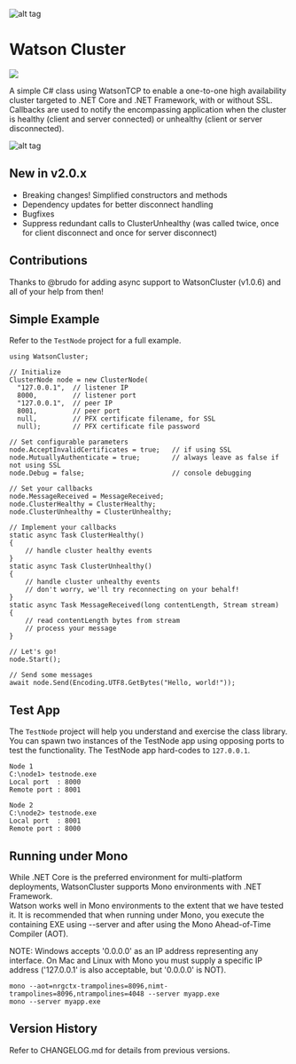![alt tag](https://github.com/jchristn/watsoncluster/blob/master/assets/watson.ico)

# Watson Cluster

[![][nuget-img]][nuget]

[nuget]:     https://www.nuget.org/packages/WatsonCluster/
[nuget-img]: https://badge.fury.io/nu/Object.svg

A simple C# class using WatsonTCP to enable a one-to-one high availability cluster targeted to .NET Core and .NET Framework, with or without SSL.  Callbacks are used to notify the encompassing application when the cluster is healthy (client and server connected) or unhealthy (client or server disconnected).

![alt tag](https://github.com/jchristn/WatsonCluster/blob/master/assets/image.png)

## New in v2.0.x

- Breaking changes!  Simplified constructors and methods
- Dependency updates for better disconnect handling
- Bugfixes
- Suppress redundant calls to ClusterUnhealthy (was called twice, once for client disconnect and once for server disconnect)

## Contributions

Thanks to @brudo for adding async support to WatsonCluster (v1.0.6) and all of your help from then!
 
## Simple Example

Refer to the ```TestNode``` project for a full example.

```
using WatsonCluster; 

// Initialize
ClusterNode node = new ClusterNode(
  "127.0.0.1",  // listener IP
  8000,         // listener port
  "127.0.0.1",  // peer IP
  8001,         // peer port
  null,         // PFX certificate filename, for SSL
  null);        // PFX certificate file password

// Set configurable parameters
node.AcceptInvalidCertificates = true;   // if using SSL
node.MutuallyAuthenticate = true;        // always leave as false if not using SSL
node.Debug = false;                      // console debugging

// Set your callbacks
node.MessageReceived = MessageReceived; 
node.ClusterHealthy = ClusterHealthy;
node.ClusterUnhealthy = ClusterUnhealthy;

// Implement your callbacks
static async Task ClusterHealthy()
{
    // handle cluster healthy events
}
static async Task ClusterUnhealthy()
{
    // handle cluster unhealthy events
    // don't worry, we'll try reconnecting on your behalf!
}
static async Task MessageReceived(long contentLength, Stream stream)
{
    // read contentLength bytes from stream
    // process your message
}

// Let's go!
node.Start();

// Send some messages
await node.Send(Encoding.UTF8.GetBytes("Hello, world!"));
```

## Test App

The ```TestNode``` project will help you understand and exercise the class library.  You can spawn two instances of the TestNode app using opposing ports to test the functionality.  The TestNode app hard-codes to ```127.0.0.1```.  

```
Node 1
C:\node1> testnode.exe
Local port  : 8000
Remote port : 8001

Node 2
C:\node2> testnode.exe
Local port  : 8001
Remote port : 8000
```

## Running under Mono

While .NET Core is the preferred environment for multi-platform deployments, WatsonCluster supports Mono environments with .NET Framework.  
Watson works well in Mono environments to the extent that we have tested it. It is recommended that when running under Mono, you execute the containing EXE using --server and after using the Mono Ahead-of-Time Compiler (AOT).

NOTE: Windows accepts '0.0.0.0' as an IP address representing any interface.  On Mac and Linux with Mono you must supply a specific IP address ('127.0.0.1' is also acceptable, but '0.0.0.0' is NOT).

```
mono --aot=nrgctx-trampolines=8096,nimt-trampolines=8096,ntrampolines=4048 --server myapp.exe
mono --server myapp.exe
```

## Version History

Refer to CHANGELOG.md for details from previous versions.
